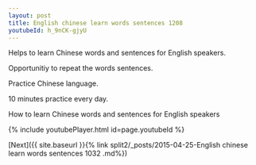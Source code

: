 ```yaml
---
layout: post
title: English chinese learn words sentences 1208 
youtubeId: h_9nCK-gjyU
---
```

 
 
Helps to learn Chinese words and sentences for English speakers.

Opportunitiy to repeat the words sentences. 

Practice Chinese language. 
 
10 minutes practice every day. 
 
How to learn Chinese words and sentences for English speakers 
 
{% include youtubePlayer.html id=page.youtubeId %}
 
 
[Next]({{ site.baseurl }}{% link  split2/_posts/2015-04-25-English chinese learn words sentences 1032 .md%})
 
